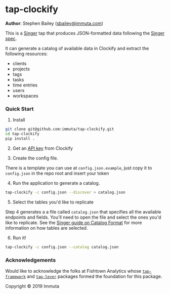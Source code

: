 # tap-clockify

**Author**: Stephen Bailey (sbailey@immuta.com)

This is a [Singer](http://singer.io) tap that produces JSON-formatted data following the [Singer spec](https://github.com/singer-io/getting-started/blob/master/SPEC.md).

It can generate a catalog of available data in Clockify and extract the following resources:

- clients
- projects
- tags
- tasks
- time entries
- users
- workspaces

### Quick Start

1. Install

```bash
git clone git@github.com:immuta/tap-clockify.git
cd tap-clockify
pip install .
```

2. Get an [API key](https://clockify.me/developers-api) from Clockify

3. Create the config file.

There is a template you can use at `config.json.example`, just copy it to `config.json` in the repo root and insert your token

4. Run the application to generate a catalog.

```bash
tap-clockify -c config.json --discover > catalog.json
```

5. Select the tables you'd like to replicate

Step 4 generates a a file called `catalog.json` that specifies all the available endpoints and fields. You'll need to open the file and select the ones you'd like to replicate. See the [Singer guide on Catalog Format](https://github.com/singer-io/getting-started/blob/c3de2a10e10164689ddd6f24fee7289184682c1f/BEST_PRACTICES.md#catalog-format) for more information on how tables are selected.

6. Run it!

```bash
tap-clockify -c config.json --catalog catalog.json
```

### Acknowledgements

Would like to acknowledge the folks at Fishtown Analytics whose [`tap-framework`](https://github.com/fishtown-analytics/tap-framework) and [`tap-lever`](https://github.com/fishtown-analytics/tap-lever) packages formed the foundation for this package.

Copyright &copy; 2019 Immuta
